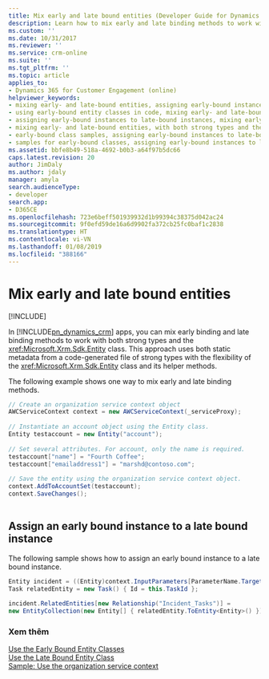 ```yaml
---
title: Mix early and late bound entities (Developer Guide for Dynamics 365 for Customer Engagement)| MicrosoftDocs
description: Learn how to mix early and late binding methods to work with both strong types and the Entity class
ms.custom: ''
ms.date: 10/31/2017
ms.reviewer: ''
ms.service: crm-online
ms.suite: ''
ms.tgt_pltfrm: ''
ms.topic: article
applies_to:
- Dynamics 365 for Customer Engagement (online)
helpviewer_keywords:
- mixing early- and late-bound entities, assigning early-bound instances to late-bound instances
- using early-bound entity classes in code, mixing early- and late-bound entities
- assigning early-bound instances to late-bound instances, mixing early- and late-bound entities
- mixing early- and late-bound entities, with both strong types and the entity class
- early-bound class samples, assigning early-bound instances to late-bound instances
- samples for early-bound classes, assigning early-bound instances to late-bound instances
ms.assetid: bbfe8b49-518a-4692-b0b3-a64f97b5dc66
caps.latest.revision: 20
author: JimDaly
ms.author: jdaly
manager: amyla
search.audienceType:
- developer
search.app:
- D365CE
ms.openlocfilehash: 723e6beff501939932d1b99394c38375d042ac24
ms.sourcegitcommit: 9f0efd59de16a6d9902fa372cb25fc0baf1c2838
ms.translationtype: HT
ms.contentlocale: vi-VN
ms.lasthandoff: 01/08/2019
ms.locfileid: "388166"
---
```

# <a name="mix-early-and-late-bound-entities"></a>Mix early and late bound entities

[!INCLUDE[](../../includes/cc_applies_to_update_9_0_0.md)]

In [!INCLUDE[pn_dynamics_crm](../../includes/pn-dynamics-crm.md)] apps, you can mix early binding and late binding methods to work with both strong types and the <xref:Microsoft.Xrm.Sdk.Entity> class. This approach uses both static metadata from a code-generated file of strong types with the flexibility of the <xref:Microsoft.Xrm.Sdk.Entity> class and its helper methods.  
  
 The following example shows one way to mix early and late binding methods.  
  
```csharp  
// Create an organization service context object  
AWCServiceContext context = new AWCServiceContext(_serviceProxy);  
  
// Instantiate an account object using the Entity class.  
Entity testaccount = new Entity("account");  
  
// Set several attributes. For account, only the name is required.   
testaccount["name"] = "Fourth Coffee";  
testaccount["emailaddress1"] = "marshd@contoso.com";  
  
// Save the entity using the organization service context object.  
context.AddToAccountSet(testaccount);  
context.SaveChanges();  
  
```  
  
## <a name="assign-an-early-bound-instance-to-a-late-bound-instance"></a>Assign an early bound instance to a late bound instance  
 The following sample shows how to assign an early bound instance to a late bound instance.  
  
```csharp
Entity incident = ((Entity)context.InputParameters[ParameterName.Target]).ToEntity<Incident>();  
Task relatedEntity = new Task() { Id = this.TaskId };  
  
incident.RelatedEntities[new Relationship("Incident_Tasks")] =   
new EntityCollection(new Entity[] { relatedEntity.ToEntity<Entity>() });  
```  
  
### <a name="see-also"></a>Xem thêm  
 [Use the Early Bound Entity Classes](use-early-bound-entity-classes-code.md)   
 [Use the Late Bound Entity Class](use-late-bound-entity-class-code.md)   
 [Sample: Use the organization service context](sample-use-organization-service-context.md)

